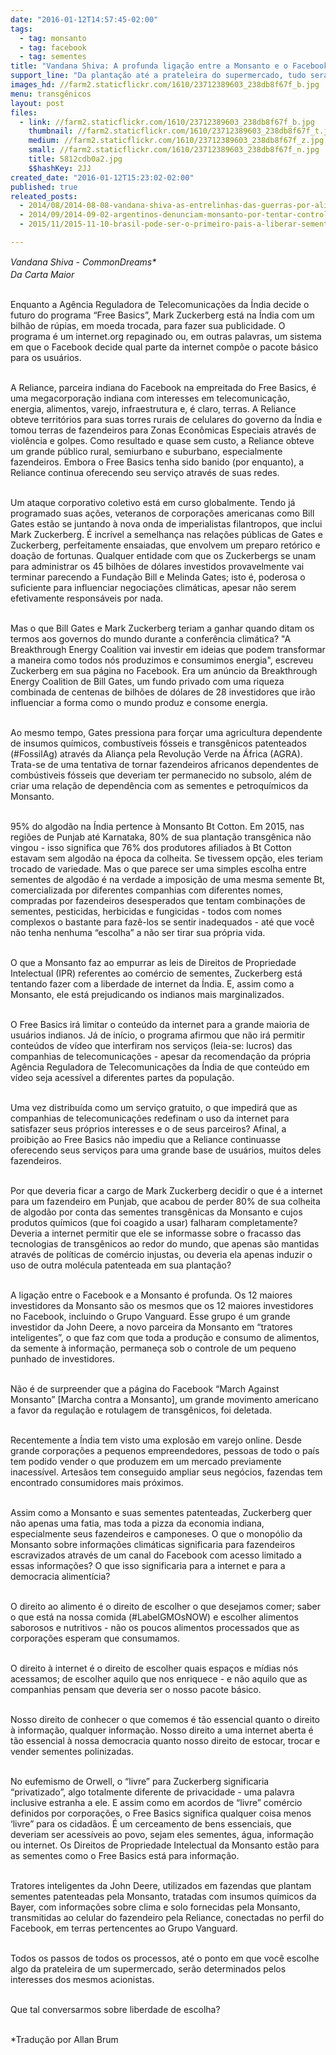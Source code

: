 ```yaml
---
date: "2016-01-12T14:57:45-02:00"
tags:
  - tag: monsanto
  - tag: facebook
  - tag: sementes
title: "Vandana Shiva: A profunda ligação entre a Monsanto e o Facebook"
support_line: "Da plantação até a prateleira do supermercado, tudo será determinado pelos interesses dos mesmos acionistas. Vamos conversar sobre liberdade de escolha?"
images_hd: //farm2.staticflickr.com/1610/23712389603_238db8f67f_b.jpg
menu: transgênicos
layout: post
files:
  - link: //farm2.staticflickr.com/1610/23712389603_238db8f67f_b.jpg
    thumbnail: //farm2.staticflickr.com/1610/23712389603_238db8f67f_t.jpg
    medium: //farm2.staticflickr.com/1610/23712389603_238db8f67f_z.jpg
    small: //farm2.staticflickr.com/1610/23712389603_238db8f67f_n.jpg
    title: 5812cdb0a2.jpg
    $$hashKey: 2JJ
created_date: "2016-01-12T15:23:02-02:00"
published: true
releated_posts:
  - 2014/08/2014-08-08-vandana-shiva-as-entrelinhas-das-guerras-por-alimentos.md
  - 2014/09/2014-09-02-argentinos-denunciam-monsanto-por-tentar-controlar-mercado-de-sementes.md
  - 2015/11/2015-11-10-brasil-pode-ser-o-primeiro-pais-a-liberar-sementes-estereis.md

---
```

<p><em>Vandana Shiva&nbsp;- CommonDreams</em><em style="line-height: 20.8px;">*</em><br />
<em>Da Carta Maior</em></p>

<p><br />
Enquanto a Ag&ecirc;ncia Reguladora de Telecomunica&ccedil;&otilde;es da &Iacute;ndia decide o futuro do programa &ldquo;Free Basics&rdquo;, Mark Zuckerberg est&aacute; na &Iacute;ndia com um bilh&atilde;o de r&uacute;pias, em moeda trocada, para fazer sua publicidade. O programa &eacute; um internet.org repaginado ou, em outras palavras, um sistema em que o Facebook decide qual parte da internet comp&otilde;e o pacote b&aacute;sico para os usu&aacute;rios.</p>

<p><br />
A Reliance, parceira indiana do Facebook na empreitada do Free Basics, &eacute; uma megacorpora&ccedil;&atilde;o indiana com interesses em telecomunica&ccedil;&atilde;o, energia, alimentos, varejo, infraestrutura e, &eacute; claro, terras. A Reliance obteve territ&oacute;rios para suas torres rurais de celulares do governo da &Iacute;ndia e tomou terras de fazendeiros para Zonas Econ&ocirc;micas Especiais atrav&eacute;s de viol&ecirc;ncia e golpes. Como resultado e quase sem custo, a Reliance obteve um grande p&uacute;blico rural, semiurbano e suburbano, especialmente fazendeiros. Embora o Free Basics tenha sido banido (por enquanto), a Reliance continua oferecendo seu servi&ccedil;o atrav&eacute;s de suas redes.</p>

<p><br />
Um ataque corporativo coletivo est&aacute; em curso globalmente. Tendo j&aacute; programado suas a&ccedil;&otilde;es, veteranos de corpora&ccedil;&otilde;es americanas como Bill Gates est&atilde;o se juntando &agrave; nova onda de imperialistas filantropos, que inclui Mark Zuckerberg. &Eacute; incr&iacute;vel a semelhan&ccedil;a nas rela&ccedil;&otilde;es p&uacute;blicas de Gates e Zuckerberg, perfeitamente ensaiadas, que envolvem um preparo ret&oacute;rico e doa&ccedil;&atilde;o de fortunas. Qualquer entidade com que os Zuckerbergs se unam para administrar os 45 bilh&otilde;es de d&oacute;lares investidos provavelmente vai terminar parecendo a Funda&ccedil;&atilde;o Bill e Melinda Gates; isto &eacute;, poderosa o suficiente para influenciar negocia&ccedil;&otilde;es clim&aacute;ticas, apesar n&atilde;o serem efetivamente respons&aacute;veis por nada.</p>

<p><br />
Mas o que Bill Gates e Mark Zuckerberg teriam a ganhar quando ditam os termos aos governos do mundo durante a confer&ecirc;ncia clim&aacute;tica? &quot;A Breakthrough Energy Coalition vai investir em ideias que podem transformar a maneira como todos n&oacute;s produzimos e consumimos energia&quot;, escreveu Zuckerberg em sua p&aacute;gina no Facebook. Era um an&uacute;ncio da Breakthrough Energy Coalition de Bill Gates, um fundo privado com uma riqueza combinada de centenas de bilh&otilde;es de d&oacute;lares de 28 investidores que ir&atilde;o influenciar a forma como o mundo produz e consome energia.</p>

<p><br />
Ao mesmo tempo, Gates pressiona para for&ccedil;ar uma agricultura dependente de insumos qu&iacute;micos, combust&iacute;veis f&oacute;sseis e transg&ecirc;nicos patenteados (#FossilAg) atrav&eacute;s da Alian&ccedil;a pela Revolu&ccedil;&atilde;o Verde na &Aacute;frica (AGRA). Trata-se de uma tentativa de tornar fazendeiros africanos dependentes de comb&uacute;stiveis f&oacute;sseis que deveriam ter permanecido no subsolo, al&eacute;m de criar uma rela&ccedil;&atilde;o de depend&ecirc;ncia com as sementes e petroqu&iacute;micos da Monsanto.</p>

<p><br />
95% do algod&atilde;o na &Iacute;ndia pertence &agrave; Monsanto Bt Cotton. Em 2015, nas regi&otilde;es de Punjab at&eacute; Karnataka, 80% de sua planta&ccedil;&atilde;o transg&ecirc;nica n&atilde;o vingou - isso significa que 76% dos produtores afiliados &agrave; Bt Cotton estavam sem algod&atilde;o na &eacute;poca da colheita. Se tivessem op&ccedil;&atilde;o, eles teriam trocado de variedade. Mas o que parece ser uma simples escolha entre sementes de algod&atilde;o &eacute; na verdade a imposi&ccedil;&atilde;o de uma mesma semente Bt, comercializada por diferentes companhias com diferentes nomes, compradas por fazendeiros desesperados que tentam combina&ccedil;&otilde;es de sementes, pesticidas, herbicidas e fungicidas - todos com nomes complexos o bastante para faz&ecirc;-los se sentir inadequados - at&eacute; que voc&ecirc; n&atilde;o tenha nenhuma &ldquo;escolha&rdquo; a n&atilde;o ser tirar sua pr&oacute;pria vida.</p>

<p><br />
O que a Monsanto faz ao empurrar as leis de Direitos de Propriedade Intelectual (IPR) referentes ao com&eacute;rcio de sementes, Zuckerberg est&aacute; tentando fazer com a liberdade de internet da &Iacute;ndia. E, assim como a Monsanto, ele est&aacute; prejudicando os indianos mais marginalizados.</p>

<p><br />
O Free Basics ir&aacute; limitar o conte&uacute;do da internet para a grande maioria de usu&aacute;rios indianos. J&aacute; de in&iacute;cio, o programa afirmou que n&atilde;o ir&aacute; permitir conte&uacute;dos de v&iacute;deo que interfiram nos servi&ccedil;os (leia-se: lucros) das companhias de telecomunica&ccedil;&otilde;es - apesar da recomenda&ccedil;&atilde;o da pr&oacute;pria Ag&ecirc;ncia Reguladora de Telecomunica&ccedil;&otilde;es da &Iacute;ndia de que conte&uacute;do em v&iacute;deo seja acess&iacute;vel a diferentes partes da popula&ccedil;&atilde;o.</p>

<p><br />
Uma vez distribu&iacute;da como um servi&ccedil;o gratuito, o que impedir&aacute; que as companhias de telecomunica&ccedil;&otilde;es redefinam o uso da internet para satisfazer seus pr&oacute;prios interesses e o de seus parceiros? Afinal, a proibi&ccedil;&atilde;o ao Free Basics n&atilde;o impediu que a Reliance continuasse oferecendo seus servi&ccedil;os para uma grande base de usu&aacute;rios, muitos deles fazendeiros.</p>

<p><br />
Por que deveria ficar a cargo de Mark Zuckerberg decidir o que &eacute; a internet para um fazendeiro em Punjab, que acabou de perder 80% de sua colheita de algod&atilde;o por conta das sementes transg&ecirc;nicas da Monsanto e cujos produtos qu&iacute;micos (que foi coagido a usar) falharam completamente? Deveria a internet permitir que ele se informasse sobre o fracasso das tecnologias de transg&ecirc;nicos ao redor do mundo, que apenas s&atilde;o mantidas atrav&eacute;s de pol&iacute;ticas de com&eacute;rcio injustas, ou deveria ela apenas induzir o uso de outra mol&eacute;cula patenteada em sua planta&ccedil;&atilde;o?</p>

<p><br />
A liga&ccedil;&atilde;o entre o Facebook e a Monsanto &eacute; profunda. Os 12 maiores investidores da Monsanto s&atilde;o os mesmos que os 12 maiores investidores no Facebook, incluindo o Grupo Vanguard. Esse grupo &eacute; um grande investidor da John Deere, a novo parceira da Monsanto em &ldquo;tratores inteligentes&rdquo;, o que faz com que toda a produ&ccedil;&atilde;o e consumo de alimentos, da semente &agrave; informa&ccedil;&atilde;o, permane&ccedil;a sob o controle de um pequeno punhado de investidores.</p>

<p><br />
N&atilde;o &eacute; de surpreender que a p&aacute;gina do Facebook &ldquo;March Against Monsanto&rdquo; [Marcha contra a Monsanto], um grande movimento americano a favor da regula&ccedil;&atilde;o e rotulagem de transg&ecirc;nicos, foi deletada.</p>

<p><br />
Recentemente a &Iacute;ndia tem visto uma explos&atilde;o em varejo online. Desde grande corpora&ccedil;&otilde;es a pequenos empreendedores, pessoas de todo o pa&iacute;s tem podido vender o que produzem em um mercado previamente inacess&iacute;vel. Artes&atilde;os tem conseguido ampliar seus neg&oacute;cios, fazendas tem encontrado consumidores mais pr&oacute;ximos.</p>

<p><br />
Assim como a Monsanto e suas sementes patenteadas, Zuckerberg quer n&atilde;o apenas uma fatia, mas toda a pizza da economia indiana, especialmente seus fazendeiros e camponeses. O que o monop&oacute;lio da Monsanto sobre informa&ccedil;&otilde;es clim&aacute;ticas significaria para fazendeiros escravizados atrav&eacute;s de um canal do Facebook com acesso limitado a essas informa&ccedil;&otilde;es? O que isso significaria para a internet e para a democracia aliment&iacute;cia?</p>

<p><br />
O direito ao alimento &eacute; o direito de escolher o que desejamos comer; saber o que est&aacute; na nossa comida (#LabelGMOsNOW) e escolher alimentos saborosos e nutritivos - n&atilde;o os poucos alimentos processados que as corpora&ccedil;&otilde;es esperam que consumamos.</p>

<p><br />
O direito &agrave; internet &eacute; o direito de escolher quais espa&ccedil;os e m&iacute;dias n&oacute;s acessamos; de escolher aquilo que nos enriquece - e n&atilde;o aquilo que as companhias pensam que deveria ser o nosso pacote b&aacute;sico.</p>

<p><br />
Nosso direito de conhecer o que comemos &eacute; t&atilde;o essencial quanto o direito &agrave; informa&ccedil;&atilde;o, qualquer informa&ccedil;&atilde;o. Nosso direito a uma internet aberta &eacute; t&atilde;o essencial &agrave; nossa democracia quanto nosso direito de estocar, trocar e vender sementes polinizadas.</p>

<p><br />
No eufemismo de Orwell, o &ldquo;livre&rdquo; para Zuckerberg significaria &ldquo;privatizado&rdquo;, algo totalmente diferente de privacidade - uma palavra inclusive estranha a ele. E assim como em acordos de &ldquo;livre&rdquo; com&eacute;rcio definidos por corpora&ccedil;&otilde;es, o Free Basics significa qualquer coisa menos &lsquo;livre&rdquo; para os cidad&atilde;os. &Eacute; um cerceamento de bens essenciais, que deveriam ser acess&iacute;veis ao povo, sejam eles sementes, &aacute;gua, informa&ccedil;&atilde;o ou internet. Os Direitos de Propriedade Intelectual da Monsanto est&atilde;o para as sementes como o Free Basics est&aacute; para informa&ccedil;&atilde;o.</p>

<p><br />
Tratores inteligentes da John Deere, utilizados em fazendas que plantam sementes patenteadas pela Monsanto, tratadas com insumos qu&iacute;micos da Bayer, com informa&ccedil;&otilde;es sobre clima e solo fornecidas pela Monsanto, transmitidas ao celular do fazendeiro pela Reliance, conectadas no perfil do Facebook, em terras pertencentes ao Grupo Vanguard.</p>

<p><br />
Todos os passos de todos os processos, at&eacute; o ponto em que voc&ecirc; escolhe algo da prateleira de um supermercado, ser&atilde;o determinados pelos interesses dos mesmos acionistas.</p>

<p><br />
Que tal conversarmos sobre liberdade de escolha?</p>

<p><br />
*Tradu&ccedil;&atilde;o por Allan Brum</p>
